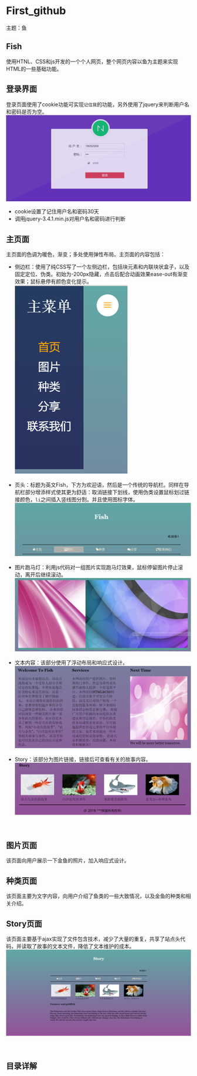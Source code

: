 # First_github
主题：鱼
## Fish
使用HTNL、CSS和js开发的一个个人网页，整个网页内容以鱼为主题来实现HTML的一些基础功能。
## 登录界面
登录页面使用了cookie功能可实现`记住我`的功能，另外使用了jquery来判断用户名和密码是否为空。
![](https://github.com/maincheng/First_github/raw/master/img/Screenshots_1.png)
* cookie设置了记住用户名和密码30天
* 调用jquery-3.4.1.min.js对用户名和密码进行判断
## 主页面
主页面的色调为暖色，渐变；多处使用弹性布局。主页面的内容包括：<br>
* 侧边栏：使用了纯CSS写了一个左侧边栏，包括块元素和内联块状盒子，以及固定定位、伪类。初始为-200px隐藏，点击后配合动画效果ease-out有渐变效果；鼠标悬停有颜色变化提示。<br>
![](https://github.com/maincheng/First_github/raw/master/img/Screenshots_2.png)<br><br>
* 页头：标题为英文Fish，下方为欢迎语，然后是一个传统的导航栏。同样在导航栏部分增添样式使其更为舒适：取消链接下划线，使用伪类设置鼠标划过链接颜色，`li`之间插入竖线图分割。并且使用图标字体。<br>
![](https://github.com/maincheng/First_github/raw/master/img/Screenshots_3.png)<br><br>
* 图片跑马灯：利用js代码对一组图片实现跑马灯效果，鼠标停留图片停止滚动，离开后继续滚动。<br>
![](https://github.com/maincheng/First_github/raw/master/img/Screenshots_4.png)<br><br>
* 文本内容：该部分使用了浮动布局和响应式设计。<br>
![](https://github.com/maincheng/First_github/raw/master/img/Screenshots_5.png)<br><br>
* Story：该部分为图片链接，链接后可查看有关的故事内容。<br>
![](https://github.com/maincheng/First_github/raw/master/img/Screenshots_6.png)<br><br><br>
## 图片页面
该页面向用户展示一下金鱼的照片，加入响应式设计。<br>
## 种类页面
该页面主要为文字内容，向用户介绍了鱼类的一些大致情况，以及金鱼的种类和相关介绍。<br>
## Story页面
该页面主要基于ajax实现了文件包含技术，减少了大量的重复，共享了站点头代码，并读取了故事的文本文件，降低了文本维护的成本。<br>
![](https://github.com/maincheng/First_github/raw/master/img/Screenshots_9.png)<br><br><br>
## 目录详解
